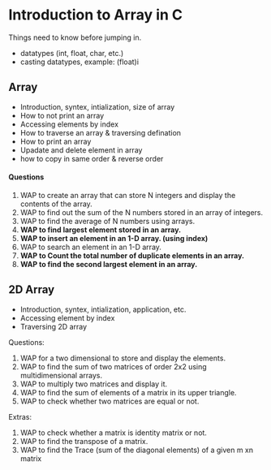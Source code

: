 # Introduction to Array in C

Things need to know before jumping in.

- datatypes (int, float, char, etc.)
- casting datatypes, example: (float)i

## Array

- Introduction, syntex, intialization, size of array
- How to not print an array
- Accessing elements by index
- How to traverse an array & traversing defination
- How to print an array
- Upadate and delete element in array
- how to copy in same order & reverse order

#### Questions

1. WAP to create an array that
   can store N integers and
   display the contents of the
   array.
1. WAP to find out the sum of
   the N numbers stored in an
   array of integers.
1. WAP to find the average of N
   numbers using arrays.
1. **WAP to find largest element
   stored in an array.**
1. **WAP to insert an element in
   an 1-D array. (using index)**
1. WAP to search an element in
   an 1-D array.
1. **WAP to Count the total
   number of duplicate
   elements in an array.**
1. **WAP to find the second
   largest element in an array.**

## 2D Array

- Introduction, syntex, intialization, application, etc.
- Accessing element by index
- Traversing 2D array

Questions:

1. WAP for a two
   dimensional to store
   and display the
   elements.
1. WAP to find the sum of
   two matrices of order
   2x2 using
   multidimensional
   arrays.
1. WAP to multiply two
   matrices and display it.
1. WAP to find the sum of
   elements of a matrix in
   its upper triangle.
1. WAP to check whether
   two matrices are equal
   or not.

Extras:

1. WAP to check whether a
   matrix is identity matrix
   or not.
1. WAP to find the
   transpose of a matrix.
1. WAP to find the Trace
   (sum of the diagonal
   elements) of a given m
   xn matrix
